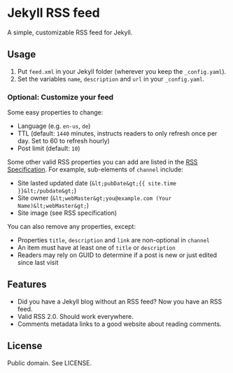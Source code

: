 # Jekyll RSS feed

A simple, customizable RSS feed for Jekyll.

## Usage

1. Put `feed.xml` in your Jekyll folder (wherever you keep the `_config.yaml`).
2. Set the variables `name`, `description` and `url` in your `_config.yaml`.

### Optional: Customize your feed

Some easy properties to change:

* Language (e.g. `en-us`, `de`)
* TTL (default: `1440` minutes, instructs readers to only refresh once per day. Set to 60 to refresh hourly)
* Post limit (default: `10`)

Some other valid RSS properties you can add are listed in the [RSS Specification](http://www.rssboard.org/rss-specification). For example, sub-elements of `channel` include:

* Site lasted updated date (`&lt;pubDate&gt;{{ site.time }}&lt;/pubdate&gt;`)
* Site owner (`&lt;webMaster&gt;you@example.com (Your Name)&lt;webMaster&gt;`)
* Site image (see RSS specification)

You can also remove any properties, except:

* Properties `title`, `description` and `link` are non-optional in `channel`
* An item must have at least one of `title` or `description`
* Readers may rely on GUID to determine if a post is new or just edited since last visit

## Features

* Did you have a Jekyll blog without an RSS feed? Now you have an RSS feed.
* Valid RSS 2.0. Should work everywhere.
* Comments metadata links to a good website about reading comments.

## License

Public domain. See LICENSE.
